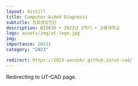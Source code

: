 ```yaml
---
layout: distill
title: Computer-Aided Diagnosis
subtitle: 의료영상진단
description: BIO030 • 2023년 2학기 • 교통대학교
logo: assets/img/ut-logo.jpg
img:
importance: 20231
category: "2023"

redirect: https://2023-aaronkr.github.io/ut-cad/
---
```


Redirecting to UT-CAD page.
